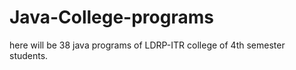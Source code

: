 # Java-College-programs
here will be 38 java programs of LDRP-ITR college of 4th semester students.
